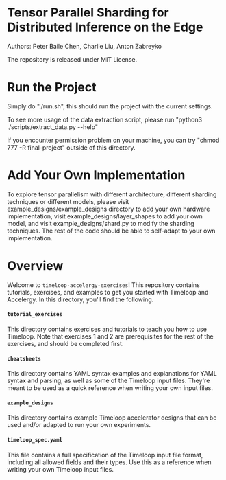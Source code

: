 # Tensor Parallel Sharding for Distributed Inference on the Edge
Authors: Peter Baile Chen, Charlie Liu, Anton Zabreyko

The repository is released under MIT License.

# Run the Project
Simply do "./run.sh", this should run the project with the current settings. 

To see more usage of the data extraction script, please run "python3 ./scripts/extract_data.py --help"

If you encounter permission problem on your machine, you can try "chmod 777 -R final-project" outside of this directory.

# Add Your Own Implementation
To explore tensor parallelism with different architecture, different sharding techniques or different models, please visit example_designs/example_designs directory to add your own hardware implementation, visit example_designs/layer_shapes to add your own model, and visit example_designs/shard.py to modify the sharding techniques. The rest of the code should be able to self-adapt to your own implementation. 

# Overview
Welcome to `timeloop-accelergy-exercises`! This repository contains tutorials,
exercises, and examples to get you started with Timeloop and Accelergy. In this
directory, you'll find the following.

#### `tutorial_exercises`
This directory contains exercises and tutorials to teach you how to use
Timeloop. Note that exercises 1 and 2 are prerequisites for the rest of the
exercises, and should be completed first.

#### `cheatsheets`
This directory contains YAML syntax examples and explanations for YAML syntax
and parsing, as well as some of the Timeloop input files. They're meant to be
used as a quick reference when writing your own input files.

#### `example_designs`
This directory contains example Timeloop accelerator designs that can be used
and/or adapted to run your own experiments.

#### `timeloop_spec.yaml`
This file contains a full specification of the Timeloop input file format,
including all allowed fields and their types. Use this as a reference when
writing your own Timeloop input files.
